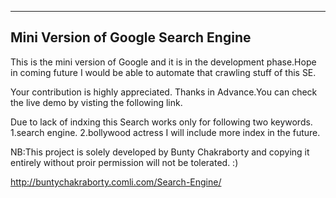 ------------------------------------
Mini Version of Google Search Engine
-------------------------------------

This is the mini version of Google and it is in the development phase.Hope in coming future I would be able to automate that crawling stuff of this SE.

Your contribution is highly appreciated.
Thanks in Advance.You can check the live demo by visting the following link.

Due to lack of indxing this Search works only for following two keywords.
1.search engine.
2.bollywood actress
I will include more index in the future.

NB:This project is solely developed by Bunty Chakraborty and copying it entirely without proir permission will not be tolerated. :)

http://buntychakraborty.comli.com/Search-Engine/
